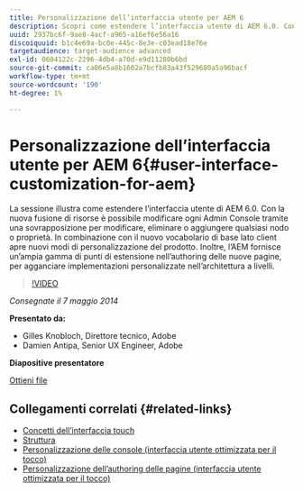 ```yaml
---
title: Personalizzazione dell’interfaccia utente per AEM 6
description: Scopri come estendere l’interfaccia utente di AEM 6.0. Con la nuova fusione di risorse è possibile modificare ogni Admin Console tramite una sovrapposizione per modificare, eliminare o aggiungere qualsiasi nodo o proprietà.
uuid: 2937bc6f-9ae8-4acf-a965-a16ef6e56a16
discoiquuid: b1c4e69a-bc0e-445c-8e3e-c03ead18e76e
targetaudience: target-audience advanced
exl-id: 0604122c-2296-4db4-a70d-e9d11280b6bd
source-git-commit: ca06e5a8b1602a7bcfb83a43f529680a5a96bacf
workflow-type: tm+mt
source-wordcount: '190'
ht-degree: 1%

---
```


# Personalizzazione dell’interfaccia utente per AEM 6{#user-interface-customization-for-aem}

La sessione illustra come estendere l’interfaccia utente di AEM 6.0. Con la nuova fusione di risorse è possibile modificare ogni Admin Console tramite una sovrapposizione per modificare, eliminare o aggiungere qualsiasi nodo o proprietà. In combinazione con il nuovo vocabolario di base lato client apre nuovi modi di personalizzazione del prodotto. Inoltre, l’AEM fornisce un’ampia gamma di punti di estensione nell’authoring delle nuove pagine, per agganciare implementazioni personalizzate nell’architettura a livelli.

>[!VIDEO](https://video.tv.adobe.com/v/19519/?quality=9)

*Consegnate il 7 maggio 2014*

**Presentato da:**

* Gilles Knobloch, Direttore tecnico, Adobe
* Damien Antipa, Senior UX Engineer, Adobe

**Diapositive presentatore**

[Ottieni file](assets/user-interface-customization-for-aem6.pdf)

## Collegamenti correlati {#related-links}

* [Concetti dell’interfaccia touch](http://docs.adobe.com/docs/en/aem/6-0/develop/the-basics/touch-ui-concepts.html)
* [Struttura](http://docs.adobe.com/docs/en/aem/6-0/develop/the-basics/touch-ui-structure.html)
* [Personalizzazione delle console (interfaccia utente ottimizzata per il tocco)](http://docs.adobe.com/docs/en/aem/6-0/develop/extending/customizing-consoles-touch.html)
* [Personalizzazione dell’authoring delle pagine (interfaccia utente ottimizzata per il tocco)](http://docs.adobe.com/docs/en/aem/6-0/develop/extending/customizing-page-authoring-touch.html)
